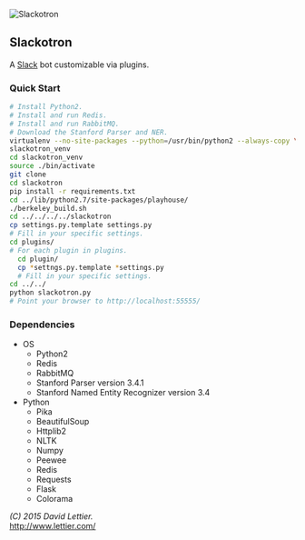 ![Slackotron]()

## Slackotron

A [Slack](https://api.slack.com/) bot customizable via plugins.

### Quick Start

```bash
# Install Python2.
# Install and run Redis.
# Install and run RabbitMQ.
# Download the Stanford Parser and NER.
virtualenv --no-site-packages --python=/usr/bin/python2 --always-copy \
slackotron_venv
cd slackotron_venv
source ./bin/activate
git clone
cd slackotron
pip install -r requirements.txt
cd ../lib/python2.7/site-packages/playhouse/
./berkeley_build.sh
cd ../../../../slackotron
cp settings.py.template settings.py
# Fill in your specific settings.
cd plugins/
# For each plugin in plugins.
  cd plugin/
  cp *settngs.py.template *settings.py
  # Fill in your specific settings.
cd ../../
python slackotron.py
# Point your browser to http://localhost:55555/
```

### Dependencies
* OS
    * Python2
    * Redis
    * RabbitMQ
    * Stanford Parser version 3.4.1
    * Stanford Named Entity Recognizer version 3.4
* Python
    * Pika
    * BeautifulSoup
    * Httplib2
    * NLTK
    * Numpy
    * Peewee
    * Redis
    * Requests
    * Flask
    * Colorama

_(C) 2015 David Lettier._  
http://www.lettier.com/
